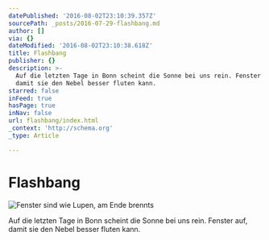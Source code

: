 ```yaml
---
datePublished: '2016-08-02T23:10:39.357Z'
sourcePath: _posts/2016-07-29-flashbang.md
author: []
via: {}
dateModified: '2016-08-02T23:10:38.618Z'
title: Flashbang
publisher: {}
description: >-
  Auf die letzten Tage in Bonn scheint die Sonne bei uns rein. Fenster auf,
  damit sie den Nebel besser fluten kann.
starred: false
inFeed: true
hasPage: true
inNav: false
url: flashbang/index.html
_context: 'http://schema.org'
_type: Article

---
```

# Flashbang
![Fenster sind wie Lupen, am Ende brennts](https://the-grid-user-content.s3-us-west-2.amazonaws.com/af33a361-b072-45a7-ab63-2983a9f18c28.jpg)

Auf die letzten Tage in Bonn scheint die Sonne bei uns rein. Fenster auf, damit sie den Nebel besser fluten kann.